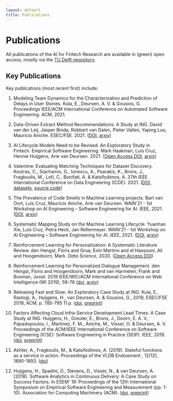 ```yaml
---
layout: default
title: Publications
---
```


# Publications

All publications of the AI for Fintech Research are available in (green) open access, mostly via the [TU Delft repository][pure].

[pure]: https://research.tudelft.nl/en/searchAll/index/?search=ai4fintech

## Key Publications

Key publications (most recent first) include:

1. Modeling Team Dynamics for the Characterization and Prediction of Delays in User Stories. Kula, E., Deursen, A. V. & Gousios, G. Proceedings IEEE/ACM International Conference on Automated Software Engineering. ACM, 2021. 

1. Data-Driven Extract Method Recommendations: A Study at ING. David van der Leij, Jasper Binda, Robbert van Dalen, Pieter Vallen, Yaping Luo, Maurício Aniche. ESEC/FSE. 2021. ([DOI](https://doi.org/10.1145/3468264.3473927), [arxiv](https://arxiv.org/abs/2107.05396)) 

1. AI Lifecycle Models Need to be Revised. An Exploratory Study in Fintech. Empirical Software Engineering. Mark Haakman, Luís Cruz, Hennie Huijgens, Arie van Deursen. 2021. ([Open Access DOI](https://doi.org/10.1007/s10664-021-09993-1), [arxiv](https://arxiv.org/abs/2010.02716))

1. Valentine: Evaluating Matching Techniques for Dataset Discovery. Koutras, C., Siachamis, G., Ionescu, A., Psarakis, K., Brons, J., Fragkoulis, M., Lofi, C., Bonifati, A. & Katsifodimos, A. 37th IEEE International Conference on Data Engineering (ICDE). 2021. ([DOI](https://doi.org/10.1109/ICDE51399.2021.00047), [datasets](https://zenodo.org/record/5084605), [source code](https://github.com/delftdata/valentine))

1.  The Prevalence of Code Smells in Machine Learning projects. Bart van Oort, Luís Cruz, Maurício Aniche, Arie van Deursen. WAIN'21 - 1st Workshop on AI Engineering – Software Engineering for AI. IEEE, 2021. ([DOI](https://doi.org/10.1109/WAIN52551.2021.00011), [arxiv](https://arxiv.org/abs/2103.04146))

1.   Systematic Mapping Study on the Machine Learning Lifecycle. Yuanhao Xie, Luís Cruz, Petra Heck, Jan Rellermeyer. WAIN'21 - 1st Workshop on AI Engineering – Software Engineering for AI. IEEE, 2021. ([DOI](https://doi.org/10.1109/WAIN52551.2021.00017), [arxiv](https://arxiv.org/abs/2103.10248))

1. Reinforcement Learning for Personalization: A Systematic Literature Review.
   den Hengst, Floris and Grua, Eoin Martino and el Hassouni, Ali and Hoogendoorn, Mark.
   _Data Science_, 2020.
   ([Open Access DOI](https://doi.org/10.3233/DS-200028))

1. Reinforcement Learning for Personalized Dialogue Management.
   den Hengst, Floris and Hoogendoorn, Mark and van Harmelen, Frank and Bosman, Joost:
   2019 IEEE/WIC/ACM International Conference on Web Intelligence (WI 2019), 59-76
   ([doi](https://doi.org/10.1145/3350546.3352501), [arxiv](https://arxiv.org/pdf/1908.00286.pdf))

1. Releasing Fast and Slow: An Exploratory Case Study at ING. 
   Kula, E., Rastogi, A., Huijgens, H., van Deursen, A. & Gousios, G., 2019, ESEC/FSE 2019, ACM, p. 785-795 11 p. 
   ([doi](https://doi.org/10.1145/3338906.3338978), [preprint](https://research.tudelft.nl/en/publications/releasing-fast-and-slow-an-exploratory-case-study-at-ing))

1. Factors Affecting Cloud Infra-Service Development Lead Times: A Case Study at ING.
   Huijgens, H., Greuter, E., Brons, J., Doorn, E. A. V., Papadopoulos, I., Martinez, F. M., Aniche, M., Visser, O. & Deursen, A. V. Proceedings of the ACM/IEEE International Conference on Software Engineering (ICSE): Software Engineering in Practice (SEIP). IEEE, 2019.
   ([doi](https://doi.org/10.1109/ICSE-SEIP.2019.00033), [preprint](https://research.tudelft.nl/en/publications/factors-affecting-cloud-infra-service-development-lead-times-a-ca))

1. Akhter, A., Fragkoulis, M., & Katsifodimos, A. (2019). Stateful functions as a service in action. Proceedings of the VLDB Endowment , 12(12), 1890-1893. ([doi](https://doi.org/10.14778/3352063.3352092))

1. Huijgens, H., Spadini, D., Stevens, D., Visser, N., & van Deursen, A. (2018). 
   Software Analytics in Continuous Delivery: A Case Study on Success Factors. In ESEM' 18: Proceedings of the 12th International Symposium on Empirical Software Engineering and Measurement (pp. 1-10). Association for Computing Machinery (ACM). ([doi](https://doi.org/10.1145/3239235.3240505), [preprint](https://research.tudelft.nl/en/publications/software-analytics-in-continuous-delivery-a-case-study-on-success))


<!--
## Publication List

<div id="publicationlist"></div>

<script language="javascript">

  var purexml_SERG = "https://purexml.ewi.tudelft.nl/convert/tu/research-id/ai4fintech";
  var page_nr = location.search;

  var xhttp = new XMLHttpRequest();
  xhttp.onreadystatechange = function() {
    if (this.readyState == 4 && this.status == 200) {
      document.getElementById("publicationlist").innerHTML = this.responseText;
    }
  };
  xhttp.open("GET", purexml_SERG + page_nr, true);
  xhttp.send();
</script>

-->
